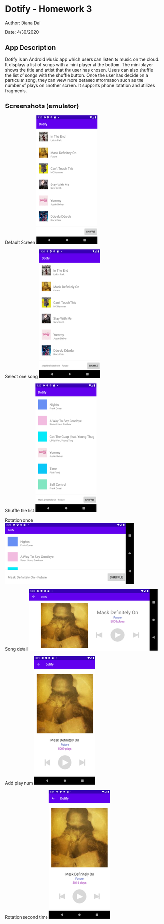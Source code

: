 # Dotify - Homework 3
Author: Diana Dai

Date: 4/30/2020

## App Description
Dotify is an Android Music app which users can listen to music on the cloud. It displays a list of songs with a mini player at the bottom. The mini player shows the title and artist that the user has chosen. Users can also shuffle the list of songs with the shuffle button. Once the user has decide on a particular song, they can view more detailed information such as the number of plays on another screen. It supports phone rotation and utilizes fragments.

## Screenshots (emulator)
Default Screen
<img src="./screenshots/hw3/default.png" width="200" height="420" />

Select one song
<img src="./screenshots/hw3/selectsong_p.png" width="200" height="420" />

Shuffle the list
<img src="./screenshots/hw3/shuffle_p.png" width="200" height="420" />

Rotation once
<img src="./screenshots/hw3/rotation_l.png" width="420" height="200" />

Song detail
<img src="./screenshots/hw3/playnum_l.png" width="420" height="200" />

Add play num
<img src="./screenshots/hw3/addplaynum_p.png" width="200" height="420" />

Rotation second time
<img src="./screenshots/hw3/playnum_p.png" width="200" height="420" />

